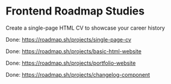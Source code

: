 # Frontend Roadmap Studies
Create a single-page HTML CV to showcase your career history

Done:
https://roadmap.sh/projects/single-page-cv

Done:
https://roadmap.sh/projects/basic-html-website

Done: https://roadmap.sh/projects/portfolio-website

Done: https://roadmap.sh/projects/changelog-component
